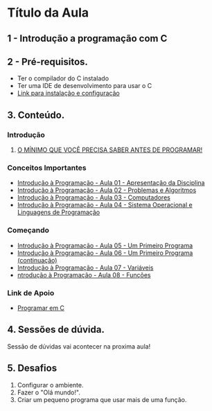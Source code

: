 # Título da Aula

## 1 - Introdução a programação com C

## 2 - Pré-requisitos. 
- Ter o compilador do C instalado
- Ter uma IDE de desenvolvimento para usar o C
- [Link para instalação e configuração](https://www.doug.dev.br/2022/Instalacoes-e-configuracoes-para-programar-em-C-usando-o-VS-Code/)

## 3. Conteúdo.
### Introdução
1. [O MÍNIMO QUE VOCÊ PRECISA SABER ANTES DE PROGRAMAR!](https://www.youtube.com/watch?v=BTENKdRVS2U)
### Conceitos Importantes
- [Introdução à Programação - Aula 01 - Apresentação da Disciplina](https://www.youtube.com/watch?v=moAc2-kC-zc&list=PL_JAaU8k6DQWsh1mt8vwpP8YsH6Xhgq2N&index=1)
- [Introdução à Programação - Aula 02 - Problemas e Algoritmos](https://www.youtube.com/watch?v=ir8kSlda7VU&list=PL_JAaU8k6DQWsh1mt8vwpP8YsH6Xhgq2N)
- [Introdução à Programação - Aula 03 - Computadores](https://www.youtube.com/watch?v=LKOgwmmzOmw&list=PL_JAaU8k6DQWsh1mt8vwpP8YsH6Xhgq2N&index=4)
- [Introdução à Programação - Aula 04 - Sistema Operacional e Linguagens de Programação](https://www.youtube.com/watch?v=8ARO9QrXhXI&list=PL_JAaU8k6DQWsh1mt8vwpP8YsH6Xhgq2N&index=5)
### Começando
- [Introdução à Programação - Aula 05 - Um Primeiro Programa](https://www.youtube.com/watch?v=4zwCdHnxmXU&list=PL_JAaU8k6DQWsh1mt8vwpP8YsH6Xhgq2N&index=6)
- [Introdução à Programação - Aula 06 - Um Primeiro Programa (continuação)](https://www.youtube.com/watch?v=xbo-iIYAsis&list=PL_JAaU8k6DQWsh1mt8vwpP8YsH6Xhgq2N&index=7)
- [Introdução à Programação - Aula 07 - Variáveis](https://www.youtube.com/watch?v=8paHwOWvxko&list=PL_JAaU8k6DQWsh1mt8vwpP8YsH6Xhgq2N&index=8)
- [ntrodução à Programação - Aula 08 - Funções](https://www.youtube.com/watch?v=VbYOt_Ocy-E&list=PL_JAaU8k6DQWsh1mt8vwpP8YsH6Xhgq2N&index=9)

### Link de Apoio
- [Programar em C](https://pt.wikihow.com/Programar-em-C)

## 4. Sessões de dúvida.

Sessão de dúvidas vai acontecer na proxima aula!

## 5. Desafios
1. Configurar o ambiente.
2. Fazer o "Olá mundo!".
3. Criar um pequeno programa que usar mais de uma função. 

